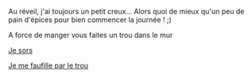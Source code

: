 Au réveil, j'ai toujours un petit creux... Alors quoi de mieux qu'un peu de pain d'épices pour bien
commencer la journée ! ;)

A force de manger vous faites un trou dans le mur

[Je sors](../sortie/chercher-la-sortie.md)

[Je me faufille par le trou](trou/trou.md)

